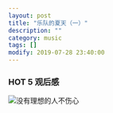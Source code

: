 ```yaml
---
layout: post
title: "乐队的夏天（一）"
description: ""
category: music
tags: []
modify: 2019-07-28 23:40:00
---
```


### HOT 5 观后感

<p>
<img src="{{ site.url }}/assets/band_summer/anti_underground.jpg" alt="没有理想的人不伤心"/>
</p>